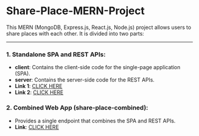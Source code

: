 # Share-Place-MERN-Project

This MERN (MongoDB, Express.js, React.js, Node.js) project allows users to share places with each other. It is divided into two parts:

---

### 1. Standalone SPA and REST APIs:

- **client**: Contains the client-side code for the single-page application (SPA).
- **server**: Contains the server-side code for the REST APIs.
- **Link 1**: [CLICK HERE](https://share-place-mern-client.web.app/)
- **Link 2**: [CLICK HERE](https://share-place-mern-client.firebaseapp.com/)

### 2. Combined Web App (share-place-combined):

- Provides a single endpoint that combines the SPA and REST APIs.
- **Link**: [CLICK HERE](https://share-place-mern-project-combined.onrender.com/)
